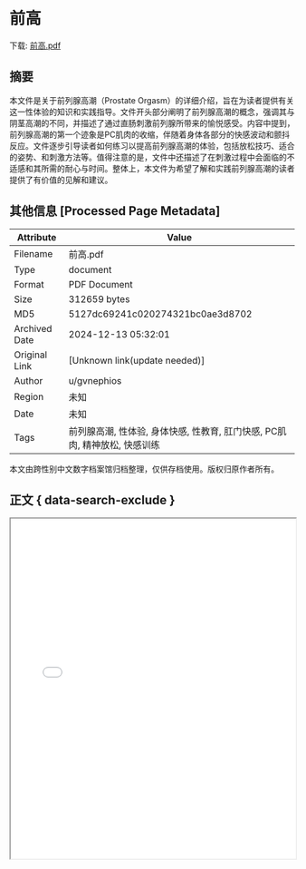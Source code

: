 # 前高

<!-- tcd_download_link -->
下载: [前高.pdf](前高.pdf)
<!-- tcd_download_link_end -->

## 摘要

<!-- tcd_abstract -->
本文件是关于前列腺高潮（Prostate Orgasm）的详细介绍，旨在为读者提供有关这一性体验的知识和实践指导。文件开头部分阐明了前列腺高潮的概念，强调其与阴茎高潮的不同，并描述了通过直肠刺激前列腺所带来的愉悦感受。内容中提到，前列腺高潮的第一个迹象是PC肌肉的收缩，伴随着身体各部分的快感波动和颤抖反应。文件逐步引导读者如何练习以提高前列腺高潮的体验，包括放松技巧、适合的姿势、和刺激方法等。值得注意的是，文件中还描述了在刺激过程中会面临的不适感和其所需的耐心与时间。整体上，本文件为希望了解和实践前列腺高潮的读者提供了有价值的见解和建议。

<!-- tcd_abstract_end -->

## 其他信息 [Processed Page Metadata]

| Attribute       | Value                                  |
|-----------------|----------------------------------------|
| Filename        | 前高.pdf                             |
| Type            | document                                 |
| Format          | PDF Document                               |
| Size            | 312659 bytes                           |
| MD5             | 5127dc69241c020274321bc0ae3d8702                                  |
| Archived Date   | 2024-12-13 05:32:01                             |
| Original Link   | [Unknown link(update needed)]                         |
| Author          | u/gvnephios                               |
| Region          | 未知                               |
| Date            | 未知                                 |
| Tags            | 前列腺高潮, 性体验, 身体快感, 性教育, 肛门快感, PC肌肉, 精神放松, 快感训练                                 |

本文由跨性别中文数字档案馆归档整理，仅供存档使用。版权归原作者所有。


## 正文 { data-search-exclude }

<!-- tcd_main_text -->
<iframe src="../前高.pdf" width="100%" height="600px">
    <p>无法显示PDF，请下载查看。</p>
</iframe>
<!-- tcd_main_text_end -->

